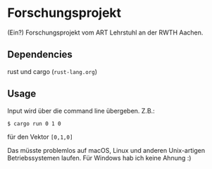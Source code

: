 # Forschungsprojekt

(Ein?) Forschungsprojekt vom ART Lehrstuhl an der RWTH Aachen.

## Dependencies

rust und cargo (`rust-lang.org`)

## Usage

Input wird über die command line übergeben. Z.B.:

```
$ cargo run 0 1 0
```

für den Vektor `[0,1,0]`

Das müsste problemlos auf macOS, Linux und anderen Unix-artigen Betriebssystemen laufen. Für Windows hab ich keine Ahnung :)
